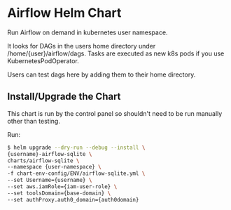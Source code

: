 # Airflow Helm Chart

Run Airflow on demand in kubernetes user namespace.

It looks for DAGs in the users home directory under /home/{user}/airflow/dags. Tasks are executed as new k8s pods if you use KubernetesPodOperator.

Users can test dags here by adding them to their home directory.

## Install/Upgrade the Chart

This chart is run by the control panel so shouldn't need to be run manually other than testing.

Run:

```bash
$ helm upgrade --dry-run --debug --install \
{username}-airflow-sqlite \
charts/airflow-sqlite \
--namespace {user-namespace} \
-f chart-env-config/ENV/airflow-sqlite.yml \
--set Username={username} \
--set aws.iamRole={iam-user-role} \
--set toolsDomain={base-domain} \
--set authProxy.auth0_domain={auth0domain}

```
